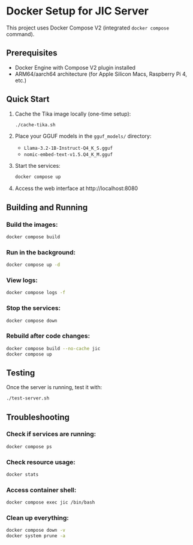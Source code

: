 # Docker Setup for JIC Server

This project uses Docker Compose V2 (integrated `docker compose` command).

## Prerequisites

- Docker Engine with Compose V2 plugin installed
- ARM64/aarch64 architecture (for Apple Silicon Macs, Raspberry Pi 4, etc.)

## Quick Start

1. Cache the Tika image locally (one-time setup):
   ```bash
   ./cache-tika.sh
   ```

2. Place your GGUF models in the `gguf_models/` directory:
   - `Llama-3.2-1B-Instruct-Q4_K_S.gguf`
   - `nomic-embed-text-v1.5.Q4_K_M.gguf`

3. Start the services:
   ```bash
   docker compose up
   ```

4. Access the web interface at http://localhost:8080

## Building and Running

### Build the images:
```bash
docker compose build
```

### Run in the background:
```bash
docker compose up -d
```

### View logs:
```bash
docker compose logs -f
```

### Stop the services:
```bash
docker compose down
```

### Rebuild after code changes:
```bash
docker compose build --no-cache jic
docker compose up
```

## Testing

Once the server is running, test it with:
```bash
./test-server.sh
```

## Troubleshooting

### Check if services are running:
```bash
docker compose ps
```

### Check resource usage:
```bash
docker stats
```

### Access container shell:
```bash
docker compose exec jic /bin/bash
```

### Clean up everything:
```bash
docker compose down -v
docker system prune -a
```
